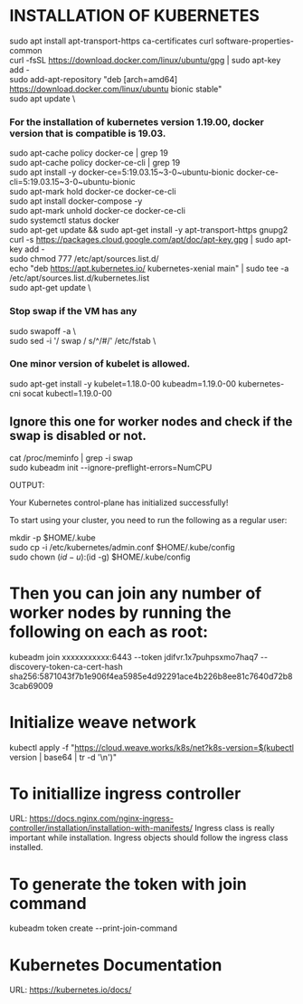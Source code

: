 # INSTALLATION OF KUBERNETES
sudo apt install apt-transport-https ca-certificates curl software-properties-common \
curl -fsSL https://download.docker.com/linux/ubuntu/gpg | sudo apt-key add - \
sudo add-apt-repository "deb [arch=amd64] https://download.docker.com/linux/ubuntu bionic stable" \
sudo apt update \
### For the installation of kubernetes version 1.19.00, docker version that is compatible is 19.03.
sudo apt-cache policy docker-ce | grep 19 \
sudo apt-cache policy docker-ce-cli | grep 19 \
sudo apt install -y docker-ce=5:19.03.15\~3-0\~ubuntu-bionic docker-ce-cli=5:19.03.15\~3-0\~ubuntu-bionic \
sudo apt-mark hold docker-ce docker-ce-cli \
sudo apt install docker-compose -y \
sudo apt-mark unhold docker-ce docker-ce-cli \
sudo systemctl status docker \
sudo apt-get update && sudo apt-get install -y apt-transport-https gnupg2 \
curl -s https://packages.cloud.google.com/apt/doc/apt-key.gpg | sudo apt-key add - \
sudo chmod 777 /etc/apt/sources.list.d/ \
echo "deb https://apt.kubernetes.io/ kubernetes-xenial main" | sudo tee -a /etc/apt/sources.list.d/kubernetes.list \
sudo apt-get update \   
### Stop swap if the VM has any   
sudo swapoff -a  \  
sudo sed -i '/ swap / s/^/#/' /etc/fstab  \

### One minor version of kubelet is allowed.   
sudo apt-get install -y kubelet=1.18.0-00 kubeadm=1.19.0-00 kubernetes-cni socat kubectl=1.19.0-00

## Ignore this one for worker nodes and check if the swap is disabled or not.
cat /proc/meminfo | grep -i swap     
sudo kubeadm init --ignore-preflight-errors=NumCPU

OUTPUT:

Your Kubernetes control-plane has initialized successfully!

To start using your cluster, you need to run the following as a regular user:

  mkdir -p $HOME/.kube \
  sudo cp -i /etc/kubernetes/admin.conf $HOME/.kube/config \
  sudo chown $(id -u):$(id -g) $HOME/.kube/config

# Then you can join any number of worker nodes by running the following on each as root:

kubeadm join xxxxxxxxxxx:6443 --token jdifvr.1x7puhpsxmo7haq7 --discovery-token-ca-cert-hash sha256:5871043f7b1e906f4ea5985e4d92291ace4b226b8ee81c7640d72b83cab69009

# Initialize weave network
kubectl apply -f "https://cloud.weave.works/k8s/net?k8s-version=$(kubectl version | base64 | tr -d '\n')"

# To initiallize ingress controller
URL: https://docs.nginx.com/nginx-ingress-controller/installation/installation-with-manifests/
Ingress class is really important while installation. Ingress objects should follow the ingress class installed.

# To generate the token with join command
kubeadm token create --print-join-command

# Kubernetes Documentation
URL: https://kubernetes.io/docs/
